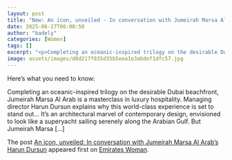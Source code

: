 ```yaml
---
layout: post
title: "New: An icon, unveiled - In conversation with Jumeirah Marsa Al Arab’s Harun Dursun"
date: 2025-06-27T06:00:50
author: "badely"
categories: [Women]
tags: []
excerpt: "<p>Completing an oceanic-inspired trilogy on the desirable Dubai beachfront, Jumeirah Marsa Al Arab is a masterclass in luxury hospitality. Managing d"
image: assets/images/d8d217f835d35b5eea1e3abdef1dfc57.jpg
---
```


Here’s what you need to know: <p>Completing an oceanic-inspired trilogy on the desirable Dubai beachfront, Jumeirah Marsa Al Arab is a masterclass in luxury hospitality. Managing director Harun Dursun explains why this world-class experience is set to stand out&#8230; It’s an architectural marvel of contemporary design, envisioned to look like a superyacht sailing serenely along the Arabian Gulf. But Jumeirah Marsa [&#8230;]</p>
<p>The post <a href="https://emirateswoman.com/icon-unveiled-in-conversation-with-jumeirah-marsa-al-arabs-harun-dursun/" rel="nofollow">An icon, unveiled: In conversation with Jumeirah Marsa Al Arab&#8217;s Harun Dursun</a> appeared first on <a href="https://emirateswoman.com" rel="nofollow">Emirates Woman</a>.</p>

